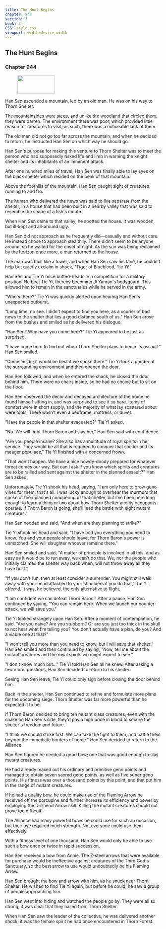 ```yaml
---
title: The Hunt Begins
chapter: 944
section: 3
book: 3
CSS: style.css
viewport: width=device-width
---
```


## The Hunt Begins

### Chapter 944

<figure>
	<img src="../Images/gem.gif" alt="" id="gem" width="120" height="60" />
</figure>

Han Sen ascended a mountain, led by an old man. He was on his way to Thorn Shelter.

The mountainsides were steep, and unlike the woodland that circled them, they were barren. The environment there was poor, which provided little reason for creatures to visit; as such, there was a noticeable lack of them.

The old man did not go too far across the mountain, and when he decided to return, he instructed Han Sen on which way he should go.

Han Sen's purpose for making this venture to Thorn Shelter was to meet the person who had supposedly risked life and limb in warning the knight shelter and its inhabitants of an imminent attack.

After one hundred miles of travel, Han Sen was finally able to lay eyes on the black shelter which resided on the peak of that mountain.

Above the foothills of the mountain, Han Sen caught sight of creatures, running to and fro.

The human who delivered the news was said to live separate from the shelter, in a house that had been built in a nearby valley that was said to resemble the shape of a fish's mouth.

When Han Sen came to that valley, he spotted the house. It was wooden, but ill-kept and all-around ugly.

Han Sen did not approach as he frequently did—casually and without care. He instead chose to approach stealthily. There didn't seem to be anyone around, so he waited for the onset of night. As the sun was being reclaimed by the horizon once more, a man returned to the house.

The man was built like a tower, and when Han Sen saw his face, he couldn't help but quietly exclaim in shock, "Tiger of Blueblood, Tie Yi!"

Han Sen and Tie Yi once butted-heads in a competition for a military position. He beat Tie Yi, thereby becoming Ji Yanran's bodyguard. This allowed him to remain in the sanctuaries while he served in the army.

"Who's there?" Tie Yi was quickly alerted upon hearing Han Sen's unexpected outburst.

"Long time, no see. I didn't expect to find you here, as a courier of bad news to the shelter that lies a good distance south of us." Han Sen arose from the bushes and smiled as he delivered his dialogue.

"Han Sen? Why have you come here?" Tie Yi appeared to be just as surprised.

"I have come here to find out when Thorn Shelter plans to begin its assault." Han Sen smiled.

"Come inside; it would be best if we spoke there." Tie Yi took a gander at the surrounding environment and then opened the door.

Han Sen followed, and when he entered the shack, he closed the door behind him. There were no chairs inside, so he had no choice but to sit on the floor.

Han Sen observed the decor and decayed architecture of the home he found himself sitting in, and was surprised to see it so bare. Items of comfort were in short supply, and the majority of what lay scattered about were tools. There wasn't even a bedframe, mattress, or duvet.

"Have the people in that shelter evacuated?" Tie Yi asked.

"No. We will fight Thorn Baron and slay her," Han Sen said with confidence.

"Are you people insane? She also has a multitude of royal spirits in her service. They would be all that is required to conquer that shelter and its meager populace," Tie Yi finished with a concerned frown.

"That won't happen. We have a nice howdy-doody prepared for whatever threat comes our way. But can I ask if you know which spirits and creatures are to be rallied and sent against the shelter in the planned assault?" Han Sen asked.

Unfortunately, Tie Yi shook his head, saying, "I am only here to grow geno vines for them; that's all. I was lucky enough to overhear the murmurs that spoke of their planned conquering of that shelter, but I've been here long enough to learn a thing or two about how Thorn Shelter and its occupants operate. If Thorn Baron is going, she'll lead the battle with eight mutant creatures."

Han Sen nodded and said, "And when are they planning to strike?"

Tie Yi shook his head and said, "I have told you everything you need to know. You and your people should leave, for Thorn Baron's power is unmatched. She will slaughter whoever remains there."

Han Sen smiled and said, "A matter of principle is involved in all this, and as easy as it would be to run away, we can't do that. We, nor the people who initially claimed the shelter way back when, will not throw away all they have built."

"If you don't run, then at least consider a surrender. You might still walk away with your head attached to your shoulders if you do that," Tie Yi offered. It was, he believed, the only alternative to flight.

"I am confident we can defeat Thorn Baron." After a pause, Han Sen continued by saying, "You can remain here. When we launch our counter-attack, we will save you."

Tie Yi looked strangely upon Han Sen. After a moment of contemplation, he said, "Are you naive? Are you stubborn? Or are you just too thick in the skull to not hear what I'm telling you? You don't actually have a plan, do you? And a viable one at that?"

"I won't tell you more than you need to know, but I will save that shelter." Han Sen smiled and then continued by saying, "Now, tell me about the mutant creatures and the royal spirits we might expect to see."

"I don't know much but..." Tie Yi told Han Sen all he knew. After asking a few more questions, Han Sen decided to return to his shelter.

Seeing Han Sen leave, Tie Yi could only sigh before closing the door behind him.

Back in the shelter, Han Sen continued to refine and formulate more plans for the upcoming siege. Thorn Shelter was far more powerful than he expected it to be.

If Thorn Baron decided to bring ten mutant class creatures, even with the snake on Han Sen's side, they'd pay a high price in blood to secure the shelter's freedom and future.

"I think we should strike first. We can take the fight to them, and battle them beyond the immediate borders of home." Han Sen decided to return to the Alliance.

Han Sen figured he needed a good bow; one that was good enough to slay mutant creatures.

He had already maxed out his ordinary and primitive geno points and managed to obtain seven sacred geno points, as well as five super geno points. His fitness was over a thousand points by this point, and that put him in the range of mutant creatures.

If he had a quality bow, he could make use of the Flaming Arrow he received off the porcupine and further increase its efficiency and power by employing the Drillhead Arrow skill. Killing the mutant creatures should not prove too difficult.

The Alliance had many powerful bows he could use for such an occasion, but their use required much strength. Not everyone could use them effectively.

With a fitness level of one thousand, Han Sen would only be able to use such a bow once or twice in rapid succession.

Han Sen received a bow from Annie. The Z-steel arrows that were available for purchase would be ineffective against creatures of the Third God's Sanctuary, so the best arrow to use would undoubtedly be his Flaming Arrow.

Han Sen brought the bow and arrow with him, as he snuck near Thorn Shelter. He wished to find Tie Yi again, but before he could, he saw a group of people approaching him.

Han Sen went into hiding and watched the people go by. They were all so strong, it was clear that they hailed from Thorn Shelter.

When Han Sen saw the leader of the collective, he was delivered another shock; it was the female spirit he had once encountered in Thorn Forest.